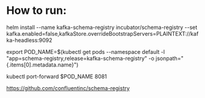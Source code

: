 # How to run:

helm install --name kafka-schema-registry incubator/schema-registry --set kafka.enabled=false,kafkaStore.overrideBootstrapServers=PLAINTEXT://kafka-headless:9092

export POD_NAME=$(kubectl get pods --namespace default -l "app=schema-registry,release=kafka-schema-registry" -o jsonpath="{.items[0].metadata.name}")

kubectl port-forward $POD_NAME 8081


https://github.com/confluentinc/schema-registry